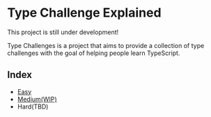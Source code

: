# Type Challenge Explained

This project is still under development!

Type Challenges is a project that aims to provide a collection of type challenges with the goal of helping people learn TypeScript.

<!-- more -->

## Index

- [Easy](./easy-series.md)
- [Medium(WIP)](./medium-index.md)
- Hard(TBD)